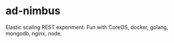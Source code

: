 # ad-nimbus
Elastic scaling REST experiment. Fun with CoreOS, docker, golang, mongodb, nginx, node.
